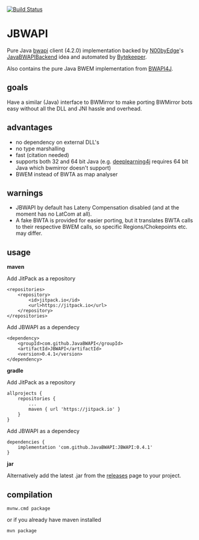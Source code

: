 [![Build Status](https://travis-ci.org/JavaBWAPI/JBWAPI.svg?branch=develop)](https://travis-ci.org/JavaBWAPI/JBWAPI)
# JBWAPI
Pure Java [bwapi](https://github.com/bwapi/bwapi) client (4.2.0) implementation backed by [N00byEdge](https://github.com/N00byEdge)'s [JavaBWAPIBackend](https://github.com/N00byEdge/JavaBWAPIBackend) idea and automated by [Bytekeeper](https://github.com/Bytekeeper).

Also contains the pure Java BWEM implementation from [BWAPI4J](https://github.com/OpenBW/BWAPI4J).

## goals
Have a similar (Java) interface to BWMirror to make porting BWMirror bots easy without all the DLL and JNI hassle and overhead.

## advantages
 - no dependency on external DLL's
 - no type marshalling
 - fast (citation needed)
 - supports both 32 and 64 bit Java (e.g. [deeplearning4j](https://deeplearning4j.org/) requires 64 bit Java which bwmirror doesn't support)
 - BWEM instead of BWTA as map analyser

## warnings
 - JBWAPI by default has Lateny Compensation disabled (and at the moment has no LatCom at all).
 - A fake BWTA is provided for easier porting, but it translates BWTA calls to their respective BWEM calls, so specific Regions/Chokepoints etc. may differ.

## usage
**maven**

Add JitPack as a repository
```
<repositories>
    <repository>
        <id>jitpack.io</id>
        <url>https://jitpack.io</url>
    </repository>
</repositories>
```
Add JBWAPI as a dependecy
```
<dependency>
    <groupId>com.github.JavaBWAPI</groupId>
    <artifactId>JBWAPI</artifactId>
    <version>0.4.1</version>
</dependency>
```

**gradle**

Add JitPack as a repository
```
allprojects {
    repositories {
        ...
        maven { url 'https://jitpack.io' }
    }
}
```
Add JBWAPI as a dependecy
```
dependencies {
    implementation 'com.github.JavaBWAPI:JBWAPI:0.4.1'
}
```

**jar**

Alternatively add the latest .jar from the [releases](https://github.com/JavaBWAPI/JBWAPI/releases) page to your project.

## compilation
`mvnw.cmd package`

or if you already have maven installed

`mvn package`
